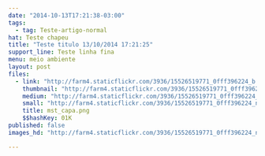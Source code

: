```yaml
---
date: "2014-10-13T17:21:38-03:00"
tags:
  - tag: Teste-artigo-normal
hat: Teste chapeu
title: "Teste titulo 13/10/2014 17:21:25"
support_line: Teste linha fina
menu: meio ambiente
layout: post
files:
  - link: "http://farm4.staticflickr.com/3936/15526519771_0fff396224_b.jpg"
    thumbnail: "http://farm4.staticflickr.com/3936/15526519771_0fff396224_t.jpg"
    medium: "http://farm4.staticflickr.com/3936/15526519771_0fff396224_z.jpg"
    small: "http://farm4.staticflickr.com/3936/15526519771_0fff396224_n.jpg"
    title: mst_capa.png
    $$hashKey: 01K
published: false
images_hd: "http://farm4.staticflickr.com/3936/15526519771_0fff396224_n.jpg"

---
```

